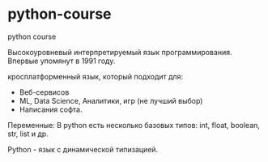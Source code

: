# python-course
python course

Высокоуровневый интерпретируемый язык программирования. Впервые упомянут в 1991 году.

кросплатформенный язык, который подходит для:
- Веб-сервисов
- ML, Data Science, Аналитики, игр (не лучший выбор)
- Написания софта.

Переменные:
В python есть несколько базовых типов: int, float, boolean, str, list и др.

Python - язык с динамической типизацией.